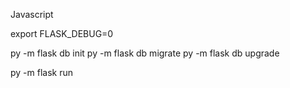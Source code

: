 Javascript 

export FLASK_DEBUG=0


py -m flask db init
py -m flask db migrate
py -m flask db upgrade

py -m flask run
